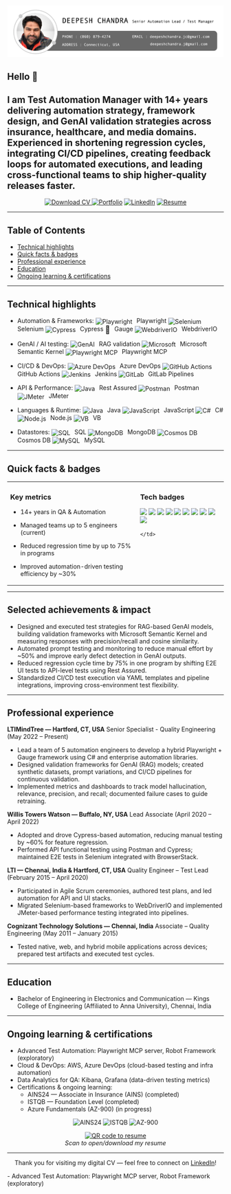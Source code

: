 <p align="center">
  <a href="https://www.linkedin.com/in/deepesh-chandra-61683143/" target="_blank" rel="noreferrer">
    <img src="https://raw.githubusercontent.com/deepesh1511/dc-digital-cv/main/profile-title-deepesh.png" alt="My banner">
  </a>
</p>

## Hello 👋

I am Test Automation Manager with 14+ years delivering automation strategy, framework design, and GenAI validation strategies across insurance, healthcare, and media domains. Experienced in shortening regression cycles, integrating CI/CD pipelines, creating feedback loops for automated executions, and leading cross-functional teams to ship higher-quality releases faster.
---

<p align="center">
  <a href="./Resume_Deepesh_2025.pdf" target="_blank" rel="noopener noreferrer">
    <img src="https://img.shields.io/badge/Download%20CV-PDF-blue?style=for-the-badge&logo=adobe" alt="Download CV">
  </a>
  <a href="https://deepesh1511.github.io/dc-digital-cv/" rel="noopener" target="_blank"><img src="https://img.shields.io/badge/Digital%20CV-Portfolio-0f172a?style=for-the-badge&logo=github" alt="Portfolio"></a>
  <a href="https://www.linkedin.com/in/deepesh-chandra-61683143/" target="_blank" rel="noopener"><img src="https://img.shields.io/badge/LinkedIn-Profile-0A66C2?style=for-the-badge&logo=linkedin" alt="LinkedIn"></a>
  <a href="./Resume_Deepesh_2025.pdf" target="_blank" rel="noopener"><img src="https://img.shields.io/badge/Resume-PDF-blue?style=for-the-badge&logo=adobe" alt="Resume"></a>
</p>

---

## Table of Contents

- [Technical highlights](#technical-highlights)
- [Quick facts & badges](#quick-facts--badges)
- [Professional experience](#professional-experience)
- [Education](#education)
- [Ongoing learning & certifications](#ongoing-learning--certifications)

---

## Technical highlights

 - Automation & Frameworks:
   <img src="https://cdn.jsdelivr.net/npm/simple-icons@v9/icons/playwright.svg" width="18" height="18" style="vertical-align:middle;margin-right:6px" alt="Playwright"> Playwright
   <img src="https://cdn.jsdelivr.net/npm/simple-icons@v9/icons/selenium.svg" width="18" height="18" style="vertical-align:middle;margin-right:6px" alt="Selenium"> Selenium
   <img src="https://cdn.jsdelivr.net/npm/simple-icons@v9/icons/cypress.svg" width="18" height="18" style="vertical-align:middle;margin-right:6px" alt="Cypress"> Cypress
  <span style="font-size:18px;vertical-align:middle;margin-right:6px">🧪</span> Gauge
   <img src="https://cdn.jsdelivr.net/npm/simple-icons@v9/icons/webdriverio.svg" width="18" height="18" style="vertical-align:middle;margin-right:6px" alt="WebdriverIO"> WebdriverIO

 - GenAI / AI testing:
   <img src="https://cdn.jsdelivr.net/npm/simple-icons@v9/icons/openai.svg" width="18" height="18" style="vertical-align:middle;margin-right:6px" alt="GenAI"> RAG validation
   <img src="https://cdn.jsdelivr.net/npm/simple-icons@v9/icons/microsoft.svg" width="18" height="18" style="vertical-align:middle;margin-right:6px" alt="Microsoft"> Microsoft Semantic Kernel
   <img src="https://cdn.jsdelivr.net/npm/simple-icons@v9/icons/playwright.svg" width="18" height="18" style="vertical-align:middle;margin-right:6px" alt="Playwright MCP"> Playwright MCP

 - CI/CD & DevOps:
   <img src="https://cdn.jsdelivr.net/npm/simple-icons@v9/icons/azuredevops.svg" width="18" height="18" style="vertical-align:middle;margin-right:6px" alt="Azure DevOps"> Azure DevOps
   <img src="https://cdn.jsdelivr.net/npm/simple-icons@v9/icons/githubactions.svg" width="18" height="18" style="vertical-align:middle;margin-right:6px" alt="GitHub Actions"> GitHub Actions
   <img src="https://cdn.jsdelivr.net/npm/simple-icons@v9/icons/jenkins.svg" width="18" height="18" style="vertical-align:middle;margin-right:6px" alt="Jenkins"> Jenkins
   <img src="https://cdn.jsdelivr.net/npm/simple-icons@v9/icons/gitlab.svg" width="18" height="18" style="vertical-align:middle;margin-right:6px" alt="GitLab"> GitLab Pipelines

 - API & Performance:
  <img src="https://cdn.simpleicons.org/java/007396" width="18" height="18" style="vertical-align:middle;margin-right:6px" alt="Java"> Rest Assured
   <img src="https://cdn.jsdelivr.net/npm/simple-icons@v9/icons/postman.svg" width="18" height="18" style="vertical-align:middle;margin-right:6px" alt="Postman"> Postman
   <img src="https://cdn.jsdelivr.net/npm/simple-icons@v9/icons/apachejmeter.svg" width="18" height="18" style="vertical-align:middle;margin-right:6px" alt="JMeter"> JMeter

 - Languages & Runtime:
  <img src="https://cdn.simpleicons.org/java/007396" width="18" height="18" style="vertical-align:middle;margin-right:6px" alt="Java"> Java
   <img src="https://cdn.jsdelivr.net/npm/simple-icons@v9/icons/javascript.svg" width="18" height="18" style="vertical-align:middle;margin-right:6px" alt="JavaScript"> JavaScript
   <img src="https://cdn.jsdelivr.net/npm/simple-icons@v9/icons/csharp.svg" width="18" height="18" style="vertical-align:middle;margin-right:6px" alt="C#"> C#
   <img src="https://cdn.jsdelivr.net/npm/simple-icons@v9/icons/nodedotjs.svg" width="18" height="18" style="vertical-align:middle;margin-right:6px" alt="Node.js"> Node.js
   <img src="https://cdn.jsdelivr.net/npm/simple-icons@v9/icons/visualbasic.svg" width="18" height="18" style="vertical-align:middle;margin-right:6px" alt="VB"> VB

 - Datastores:
   <img src="https://cdn.jsdelivr.net/npm/simple-icons@v9/icons/sqlite.svg" width="18" height="18" style="vertical-align:middle;margin-right:6px" alt="SQL"> SQL
   <img src="https://cdn.jsdelivr.net/npm/simple-icons@v9/icons/mongodb.svg" width="18" height="18" style="vertical-align:middle;margin-right:6px" alt="MongoDB"> MongoDB
   <img src="https://cdn.jsdelivr.net/npm/simple-icons@v9/icons/microsoft.svg" width="18" height="18" style="vertical-align:middle;margin-right:6px" alt="Cosmos DB"> Cosmos DB
   <img src="https://cdn.jsdelivr.net/npm/simple-icons@v9/icons/mysql.svg" width="18" height="18" style="vertical-align:middle;margin-right:6px" alt="MySQL"> MySQL

---

## Quick facts & badges

<table>
  <tr>
    <td valign="top" width="60%">

### Key metrics

- 14+ years in QA & Automation
- Managed teams up to 5 engineers (current)
- Reduced regression time by up to 75% in programs
- Improved automation-driven testing efficiency by ~30%

    </td>
    <td valign="top" width="40%">

### Tech badges

<p>
<img src="https://img.shields.io/badge/Playwright-45ba4b?style=flat-square&logo=playwright&logoColor=white"> 
<img src="https://img.shields.io/badge/Selenium-43B02A?style=flat-square&logo=selenium&logoColor=white"> 
<img src="https://img.shields.io/badge/Cypress-17202C?style=flat-square&logo=cypress&logoColor=white"> 
<img src="https://img.shields.io/badge/AzureDevOps-0078D4?style=flat-square&logo=azuredevops&logoColor=white"> 
<img src="https://img.shields.io/badge/GitHub_Actions-2088FF?style=flat-square&logo=githubactions&logoColor=white">
<img src="https://img.shields.io/badge/Java-007396?style=flat-square&logo=java&logoColor=white"> 
<img src="https://img.shields.io/badge/JavaScript-F7DF1E?style=flat-square&logo=javascript&logoColor=black"> 
<img src="https://img.shields.io/badge/Node.js-339933?style=flat-square&logo=nodedotjs&logoColor=white"> 
<img src="https://img.shields.io/badge/Postman-FF6C37?style=flat-square&logo=postman&logoColor=white"> 
<img src="https://img.shields.io/badge/JMeter-4EAA25?style=flat-square&logo=apachejmeter&logoColor=white">
</p>

    </td>
  </tr>
</table>

---

## Selected achievements & impact

- Designed and executed test strategies for RAG-based GenAI models, building validation frameworks with Microsoft Semantic Kernel and measuring responses with precision/recall and cosine similarity.
- Automated prompt testing and monitoring to reduce manual effort by ~50% and improve early defect detection in GenAI outputs.
- Reduced regression cycle time by 75% in one program by shifting E2E UI tests to API-level tests using Rest Assured.
- Standardized CI/CD test execution via YAML templates and pipeline integrations, improving cross-environment test flexibility.

---

## Professional experience

**LTIMindTree — Hartford, CT, USA**
Senior Specialist - Quality Engineering (May 2022 – Present)

- Lead a team of 5 automation engineers to develop a hybrid Playwright + Gauge framework using C# and enterprise automation libraries.
- Designed validation frameworks for GenAI (RAG) models; created synthetic datasets, prompt variations, and CI/CD pipelines for continuous validation.
- Implemented metrics and dashboards to track model hallucination, relevance, precision, and recall; documented failure cases to guide retraining.

**Willis Towers Watson — Buffalo, NY, USA**
Lead Associate (April 2020 – April 2022)

- Adopted and drove Cypress-based automation, reducing manual testing by ~60% for feature regression.
- Performed API functional testing using Postman and Cypress; maintained E2E tests in Selenium integrated with BrowserStack.

**LTI — Chennai, India & Hartford, CT, USA**
Quality Engineer – Test Lead (February 2015 – April 2020)

- Participated in Agile Scrum ceremonies, authored test plans, and led automation for API and UI stacks.
- Migrated Selenium-based frameworks to WebDriverIO and implemented JMeter-based performance testing integrated into pipelines.

**Cognizant Technology Solutions — Chennai, India**
Associate – Quality Engineering (May 2011 – January 2015)

- Tested native, web, and hybrid mobile applications across devices; prepared test artifacts and executed test cycles.

---

## Education

- Bachelor of Engineering in Electronics and Communication — Kings College of Engineering (Affiliated to Anna University), Chennai, India

---

## Ongoing learning & certifications

- Advanced Test Automation: Playwright MCP server, Robot Framework (exploratory)
- Cloud & DevOps: AWS, Azure DevOps (cloud-based testing and infra automation)
- Data Analytics for QA: Kibana, Grafana (data-driven testing metrics)
 - Certifications & ongoing learning:
   - AINS24 — Associate in Insurance (AINS) (completed)
   - ISTQB — Foundation Level (completed)
   - Azure Fundamentals (AZ-900) (in progress)

<!-- Certification badges -->
<p align="center">
  <img src="https://img.shields.io/badge/AINS24-Certificate-ff7f50?style=flat-square" alt="AINS24"> 
  <img src="https://img.shields.io/badge/ISTQB-Foundation-0073c6?style=flat-square" alt="ISTQB"> 
  <img src="https://img.shields.io/badge/AZ-900-Azure%20Fundamentals-0078D4?style=flat-square&logo=microsoftazure&logoColor=white" alt="AZ-900">
</p>

<!-- QR code linking to the resume PDF (raw GitHub URL) -->
<p align="center">
  <a href="https://raw.githubusercontent.com/deepesh1511/dc-digital-cv/main/Resume_Deepesh_2025.pdf" target="_blank" rel="noopener noreferrer">
    <img src="https://api.qrserver.com/v1/create-qr-code/?size=180x180&data=https://raw.githubusercontent.com/deepesh1511/dc-digital-cv/main/Resume_Deepesh_2025.pdf" alt="QR code to resume">
  </a>
  <br>
  <em>Scan to open/download my resume</em>
</p>

---

<p align="center">Thank you for visiting my digital CV — feel free to connect on <a href="https://www.linkedin.com/in/deepesh-chandra-61683143/">LinkedIn</a>!</p>
- Advanced Test Automation: Playwright MCP server, Robot Framework (exploratory)

